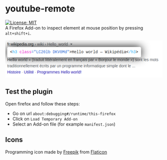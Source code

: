 # youtube-remote
[![License: MIT](https://img.shields.io/badge/License-GPLv3-blue.svg)](https://opensource.org/licenses/gpl-3.0)  
A Firefox Add-on to inspect element at mouse position by pressing `alt+shift+i`.  

![addon](screenshot/addon.png)

## Test the plugin

Open firefox and follow these steps:
- Go on url `about:debugging#/runtime/this-firefox`
- Click on `Load Temporary Add-on`
- Select an Add-on file (for example `manifest.json`)

## Icons
Programming icon made by [Freepik](https://www.freepik.com/) from [Flaticon](www.flaticon.com)

